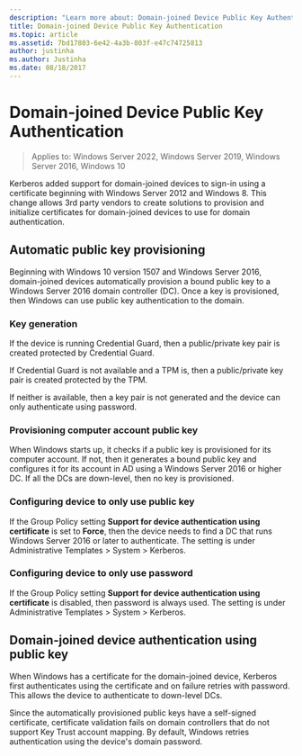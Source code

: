 ```yaml
---
description: "Learn more about: Domain-joined Device Public Key Authentication"
title: Domain-joined Device Public Key Authentication
ms.topic: article
ms.assetid: 7bd17803-6e42-4a3b-803f-e47c74725813
author: justinha
ms.author: Justinha
ms.date: 08/18/2017
---
```


# Domain-joined Device Public Key Authentication

>Applies to: Windows Server 2022, Windows Server 2019, Windows Server 2016, Windows 10

Kerberos added support for domain-joined devices to sign-in using a certificate beginning with Windows Server 2012 and Windows 8. This change allows 3rd party vendors to create solutions to provision and initialize certificates for domain-joined devices to use for domain authentication.

## Automatic public key provisioning

Beginning with Windows 10 version 1507 and Windows Server 2016, domain-joined devices automatically provision a bound public key to a Windows Server 2016 domain controller (DC). Once a key is provisioned, then Windows can use public key authentication to the domain.

### Key generation
If the device is running Credential Guard, then a public/private key pair is created protected by Credential Guard.

If Credential Guard is not available and a TPM is, then a public/private key pair is created protected by the TPM.

If neither is available, then a key pair is not generated and the device can only authenticate using password.

### Provisioning computer account public key
When Windows starts up, it checks if a public key is provisioned for its computer account. If not, then it generates a bound public key and configures it for its account in AD using a Windows Server 2016 or higher DC. If all the DCs are down-level, then no key is provisioned.

### Configuring device to only use public key
If the Group Policy setting **Support for device authentication using certificate** is set to **Force**, then the device needs to find a DC that runs Windows Server 2016 or later to authenticate. The setting is under Administrative Templates > System > Kerberos.

### Configuring device to only use password
If the Group Policy setting **Support for device authentication using certificate** is disabled, then password is always used. The setting is under Administrative Templates > System > Kerberos.

## Domain-joined device authentication using public key
When Windows has a certificate for the domain-joined device, Kerberos first authenticates using the certificate and on failure retries with password. This allows the device to authenticate to down-level DCs.

Since the automatically provisioned public keys have a self-signed certificate, certificate validation fails on domain controllers that do not support Key Trust account mapping. By default, Windows retries authentication using the device's domain password.


